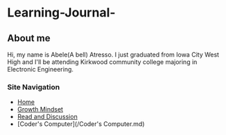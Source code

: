 # Learning-Journal-

## About me

Hi, my name is Abele(A bell) Atresso. I just graduated from Iowa City West High and I'll be attending Kirkwood community college majoring in Electronic Engineering.

### Site Navigation
- [Home](/README.md)
- [Growth Mindset](/GrowthMindset.md)
- [Read and Discussion](/Discussion.md)
- [Coder's Computer](/Coder's Computer.md) 
